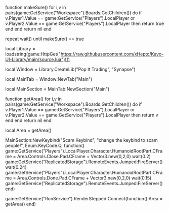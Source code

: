function makeSure()
    for i,v in pairs(game:GetService("Workspace").Boards:GetChildren()) do
        if v.Player1.Value == game:GetService("Players").LocalPlayer or v.Player2.Value == game:GetService("Players").LocalPlayer then
            return true
        end
    end
    return nil
end

repeat wait() until makeSure() == true

local Library = loadstring(game:HttpGet("https://raw.githubusercontent.com/xHeptc/Kavo-UI-Library/main/source.lua"))()

local Window = Library.CreateLib("Pop It Trading", "Synapse")

local MainTab = Window:NewTab("Main")

local MainSection = MainTab:NewSection("Main")

function getArea()
    for i,v in pairs(game:GetService("Workspace").Boards:GetChildren()) do
        if v.Player1.Value == game:GetService("Players").LocalPlayer or v.Player2.Value == game:GetService("Players").LocalPlayer then
            return v 
        end
    end
    return nil
end

local Area = getArea()

MainSection:NewKeybind("Scam Keybind", "change the keybind to scam people!", Enum.KeyCode.Q, function()
	game:GetService("Players").LocalPlayer.Character.HumanoidRootPart.CFrame = Area.Controls.Close.Pad.CFrame + Vector3.new(0,2,0)
    wait(0.2)
    game:GetService("ReplicatedStorage").RemoteEvents.Jumped:FireServer()
    wait(0.24)
    game:GetService("Players").LocalPlayer.Character.HumanoidRootPart.CFrame = Area.Controls.Done.Pad.CFrame + Vector3.new(0,2,0)
    wait(0.15)
    game:GetService("ReplicatedStorage").RemoteEvents.Jumped:FireServer()
end)

game:GetService("RunService").RenderStepped:Connect(function()
    Area = getArea()
end)
